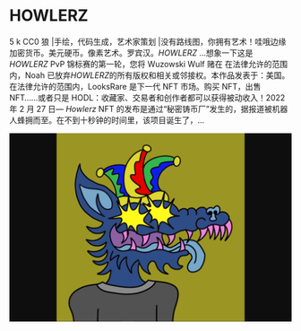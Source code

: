 # HOWLERZ

5 k CC0 狼 |手绘，代码生成，艺术家策划 |没有路线图，你拥有艺术！哇哦边缘加密货币。美元硬币。像素艺术。罗宾汉。*HOWLERZ* ...想象一下这是*HOWLERZ* PvP 锦标赛的第一轮，您将 Wuzowski Wulf 赌在 在法律允许的范围内，Noah 已放弃*HOWLERZ*的所有版权和相关或邻接权。本作品发表于：美国。在法律允许的范围内，LooksRare 是下一代 NFT 市场。购买 NFT，出售 NFT……或者只是 HODL：收藏家、交易者和创作者都可以获得被动收入！2022 年 2 月 27 日— *Howlerz* NFT 的发布是通过“秘密铸币厂”发生的，据报道被机器人蜂拥而至。在不到十秒钟的时间里，该项目诞生了，...

![1](1.png)


